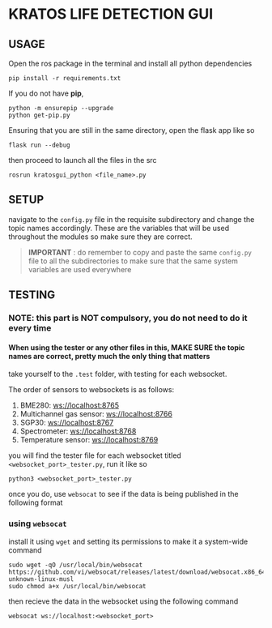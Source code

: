 # KRATOS LIFE DETECTION GUI

## USAGE 

Open the ros package in the terminal and install all python dependencies

```
pip install -r requirements.txt 
```

If you do not have **pip**,
```
python -m ensurepip --upgrade
python get-pip.py
```

Ensuring that you are still in the same directory, open the flask app like so
```
flask run --debug
```

then proceed to launch all the files in the src 
```
rosrun kratosgui_python <file_name>.py
```
## SETUP
navigate to the ```config.py``` file in the requisite subdirectory and change the topic names accordingly. These are the variables that will be used throughout the modules so make sure they are correct. 
> **IMPORTANT** : do remember to copy and paste the same ```config.py``` file to all the subdirectories to make sure that the same system variables are used everywhere 
## TESTING 

### NOTE: this part is NOT compulsory, you do not need to do it every time
#### When using the tester or any other files in this, MAKE SURE the topic names are correct, pretty much the only thing that matters

take yourself to the ```.test``` folder, with testing for each websocket. 

The order of sensors to websockets is as follows: 

1. BME280: [ws://localhost:8765](ws://localhost:8765)
2. Multichannel gas sensor: [ws://localhost:8766](ws://localhost:8766)
3. SGP30: [ws://localhost:8767](ws://localhost:8767)
4. Spectrometer: [ws://localhost:8768](ws://localhost:8768)
5. Temperature sensor: [ws://localhost:8769](ws://localhost:8769)

you will find the tester file for each websocket titled ```<websocket_port>_tester.py```, run it like so
```
python3 <websocket_port>_tester.py
```

once you do, use ```websocat``` to see if the data is being published in the following format 

### using ```websocat```
install it using ```wget``` and setting its permissions to make it a system-wide command
```
sudo wget -qO /usr/local/bin/websocat https://github.com/vi/websocat/releases/latest/download/websocat.x86_64-unknown-linux-musl
sudo chmod a+x /usr/local/bin/websocat
```
then recieve the data in the websocket using the following command
```
websocat ws://localhost:<websocket_port>
```

